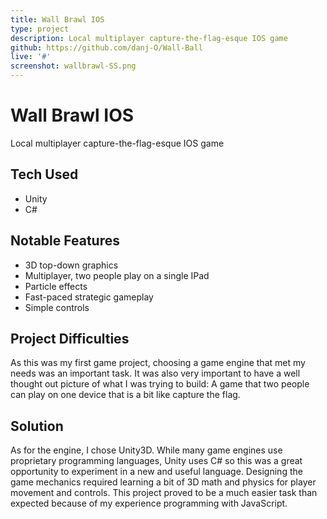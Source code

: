 ```yaml
---
title: Wall Brawl IOS
type: project
description: Local multiplayer capture-the-flag-esque IOS game
github: https://github.com/danj-O/Wall-Ball
live: '#'
screenshot: wallbrawl-SS.png
---
```


<div class="project-header">
  <h1> Wall Brawl IOS </h1>
  <p>Local multiplayer capture-the-flag-esque IOS game</p>
</div>

<div class="list-section">
  <h2 class="tech-head">Tech Used</h2>
  <ul class='tech'>
    <li>Unity</li>
    <li>C#</li>
  </ul>

</div>

<div class="list-section">
  <h2 class="feature-head">Notable Features</h2>
  <ul class='features'>
    <li>3D top-down graphics</li>
    <li>Multiplayer, two people play on a single IPad</li>
    <li>Particle effects</li>
    <li>Fast-paced strategic gameplay</li>
    <li>Simple controls</li>
  </ul>
</div>

<div class="par-section">
  <h2>Project Difficulties</h2>
  <p>
    As this was my first game project, choosing a game engine that met my needs was an important task.  It was also very important to have a well thought out picture of what I was trying to build: A game that two people can play on one device that is a bit like capture the flag.
  </p> 
</div>

<div class="par-section">
  <h2>Solution</h2>
  <p>
    As for the engine, I chose Unity3D.  While many game engines use proprietary programming languages, Unity uses C# so this was a great opportunity to experiment in a new and useful language.  Designing the game mechanics required learning a bit of 3D math and physics for player movement and controls.  This project proved to be a much easier task than expected because of my experience programming with JavaScript.

  </p>
</div>
